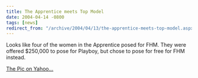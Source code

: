 ```yaml
---
title: The Apprentice meets Top Model
date: 2004-04-14 -0800
tags: [news]
redirect_from: "/archive/2004/04/13/the-apprentice-meets-top-model.aspx/"
---
```


Looks like four of the women in the Apprentice posed for FHM. They were
offered $250,000 to pose for Playboy, but chose to pose for free for
FHM instead.

[The Pic on
Yahoo...](http://story.news.yahoo.com/news?tmpl=story&ncid=1756&e=1&u=/040413/ids_photos_en/r989427060.jpg)

